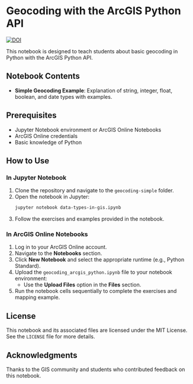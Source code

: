 # Geocoding with the ArcGIS Python API

[![DOI](https://zenodo.org/badge/DOI/10.5281/zenodo.14640808.svg)](https://doi.org/10.5281/zenodo.14640808)

This notebook is designed to teach students about basic geocoding in Python with the ArcGIS Python API.

## Notebook Contents
- **Simple Geocoding Example**: Explanation of string, integer, float, boolean, and date types with examples.

## Prerequisites
- Jupyter Notebook environment or ArcGIS Online Notebooks
- ArcGIS Online credentials
- Basic knowledge of Python

## How to Use

### In Jupyter Notebook
1. Clone the repository and navigate to the `geocoding-simple` folder.
2. Open the notebook in Jupyter:
   ```bash
   jupyter notebook data-types-in-gis.ipynb
   ```
3. Follow the exercises and examples provided in the notebook.

### In ArcGIS Online Notebooks
1. Log in to your ArcGIS Online account.
2. Navigate to the **Notebooks** section.
3. Click **New Notebook** and select the appropriate runtime (e.g., Python Standard).
4. Upload the `geocoding_arcgis_python.ipynb` file to your notebook environment:
   - Use the **Upload Files** option in the **Files** section.
5. Run the notebook cells sequentially to complete the exercises and mapping example.

## License
This notebook and its associated files are licensed under the MIT License. See the `LICENSE` file for more details.

## Acknowledgments
Thanks to the GIS community and students who contributed feedback on this notebook.
